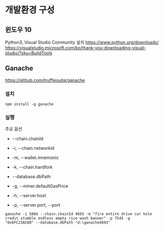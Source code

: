 
# 개발환경 구성

## 윈도우 10
Python3, Visual Studio Community 설치
https://www.python.org/downloads/
https://visualstudio.microsoft.com/ko/thank-you-downloading-visual-studio/?sku=BuildTools

## Ganache
https://github.com/trufflesuite/ganache

### 설치
```
npm install -g ganache
```

### 실행

주요 옵션
* --chain.chainId
* -i, --chain.networkId  
* -m, --wallet.mnemonic
* -k, --chain.hardfork
* --database.dbPath
* -g, --miner.defaultGasPrice

* -h, --server.host
* -p, --server.port, --port
```
ganache -i 5666 --chain.chainId 4693 -m "fire entire drive car hole credit stumble endless empty rice wash banner" -p 7545 -g "0x6FC23AC00" --database.dbPath "d:\ganache4693"  
```